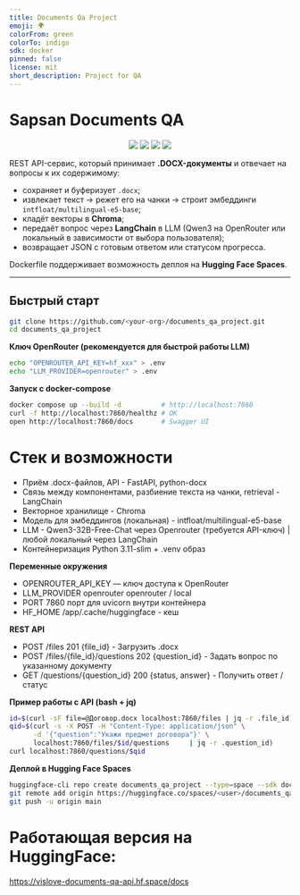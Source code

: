 ```yaml
---
title: Documents Qa Project
emoji: 🌍
colorFrom: green
colorTo: indigo
sdk: docker
pinned: false
license: mit
short_description: Project for QA
---
```


# Sapsan Documents QA

<p align="center">
  <img src="https://img.shields.io/badge/Стек-FastAPI • LangChain • Docker-blue" />
  <img src="https://img.shields.io/badge/LLM-Qwen3 / OpenRouter-orange" />
  <img src="https://img.shields.io/badge/Эмбеддинги-e5 multilingual-green" />
  <img src="https://img.shields.io/badge/License-MIT-green" />
</p>

REST API-сервис, который принимает **.DOCX-документы** и отвечает на вопросы к их содержимому:

* сохраняет и буферизует `.docx`;
* извлекает текст → режет его на чанки → строит эмбеддинги `intfloat/multilingual-e5-base`;
* кладёт векторы в **Chroma**;
* передаёт вопрос через **LangChain** в LLM (Qwen3 на OpenRouter или локальный в зависимости от выбора пользователя);
* возвращает JSON c готовым ответом или статусом прогресса.

Dockerfile поддерживает возможность деплоя на **Hugging Face Spaces**.

---

## Быстрый старт

```bash
git clone https://github.com/<your-org>/documents_qa_project.git
cd documents_qa_project
```

**Ключ OpenRouter (рекомендуется для быстрой работы LLM)**
```bash
echo "OPENROUTER_API_KEY=hf_xxx" > .env
echo "LLM_PROVIDER=openrouter" > .env
```

**Запуск с docker-compose**
```bash
docker compose up --build -d          # http://localhost:7860
curl -f http://localhost:7860/healthz # OK
open http://localhost:7860/docs       # Swagger UI
```

# Стек и возможности
* Приём .docx-файлов, API - FastAPI, python-docx
* Связь между компонентами, разбиение текста на чанки, retrieval - LangChain
* Векторное хранилище - Chroma
* Модель для эмбеддингов (локальная) - intfloat/multilingual-e5-base
* LLM -	Qwen3-32B-Free-Chat через Openrouter (требуется API-ключ) | любой локальный	через LangChain
* Контейнеризация	Python 3.11-slim + .venv	образ

**Переменные окружения**
* OPENROUTER_API_KEY	—	ключ доступа к OpenRouter
* LLM_PROVIDER	openrouter	openrouter / local
* PORT	7860	порт для uvicorn внутри контейнера
* HF_HOME	/app/.cache/huggingface	- кеш

**REST API**
- POST	/files 201 {file_id} -	Загрузить .docx
- POST	/files/{file_id}/questions	202 {question_id} -	Задать вопрос по указанному документу
- GET	/questions/{question_id}	200 {status, answer}	- Получить ответ / статус

**Пример работы с API (bash + jq)**
```bash
id=$(curl -sF file=@Договор.docx localhost:7860/files | jq -r .file_id)
qid=$(curl -s -X POST -H "Content-Type: application/json" \
      -d '{"question":"Укажи предмет договора"}' \
      localhost:7860/files/$id/questions     | jq -r .question_id)
curl localhost:7860/questions/$qid
```


**Деплой в Hugging Face Spaces**
```bash
huggingface-cli repo create documents_qa_project --type=space --sdk docker
git remote add origin https://huggingface.co/spaces/<user>/documents_qa_project.git
git push -u origin main
```

# Работающая версия на HuggingFace:
https://vislove-documents-qa-api.hf.space/docs
